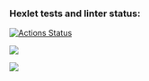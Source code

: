 ### Hexlet tests and linter status:
[![Actions Status](https://github.com/Walle1997/frontend-project-46/actions/workflows/hexlet-check.yml/badge.svg)](https://github.com/Walle1997/frontend-project-46/actions)

<a href="https://asciinema.org/a/QxvIbrfPuTm3VflMpUrH8gY14" target="_blank"><img src="https://asciinema.org/a/QxvIbrfPuTm3VflMpUrH8gY14.svg" /></a>


<a href="https://asciinema.org/a/20RHOSN51XvGdZWAGEkrlKs0S" target="_blank"><img src="https://asciinema.org/a/20RHOSN51XvGdZWAGEkrlKs0S.svg" /></a>